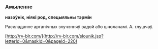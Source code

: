 ### Амыленне
**назоўнік, ніякі род, спецыяльны тэрмін**

Раскладанне арганічных злучэнняў вадой або шчолачамі. А. тлушчаў.

<a rel="author">[http://rv-blr.com/](http://rv-blr.com/slounik.jsp?letterId=0&maskId=0&pageId=220)</a>
